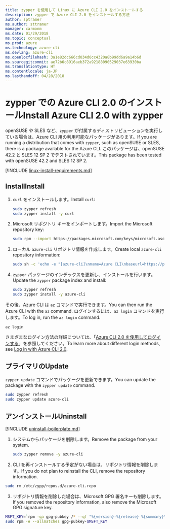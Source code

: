 ```yaml
---
title: zypper を使用して Linux に Azure CLI 2.0 をインストールする
description: zypper で Azure CLI 2.0 をインストールする方法
author: sptramer
ms.author: sttramer
manager: carmonm
ms.date: 01/29/2018
ms.topic: conceptual
ms.prod: azure
ms.technology: azure-cli
ms.devlang: azure-cli
ms.openlocfilehash: 3a1e82dc666cd034d0cc4320a8b99dd6a9a14b6d
ms.sourcegitcommit: ae72b6c8916aeb372a92188090529037e63930ba
ms.translationtype: HT
ms.contentlocale: ja-JP
ms.lasthandoff: 04/28/2018
---
```

# <a name="install-azure-cli-20-with-zypper"></a><span data-ttu-id="d2093-103">zypper での Azure CLI 2.0 のインストール</span><span class="sxs-lookup"><span data-stu-id="d2093-103">Install Azure CLI 2.0 with zypper</span></span>

<span data-ttu-id="d2093-104">openSUSE や SLES など、`zypper` が付属するディストリビューションを実行している場合は、Azure CLI 用の利用可能なパッケージがあります。</span><span class="sxs-lookup"><span data-stu-id="d2093-104">If you are running a distribution that comes with `zypper`, such as openSUSE or SLES, there is a package available for the Azure CLI.</span></span> <span data-ttu-id="d2093-105">このパッケージは、openSUSE 42.2 と SLES 12 SP 2 でテストされています。</span><span class="sxs-lookup"><span data-stu-id="d2093-105">This package has been tested with openSUSE 42.2 and SLES 12 SP 2.</span></span>

[!INCLUDE [linux-install-requirements.md](includes/linux-install-requirements.md)]

## <a name="install"></a><span data-ttu-id="d2093-106">Install</span><span class="sxs-lookup"><span data-stu-id="d2093-106">Install</span></span>

1. <span data-ttu-id="d2093-107">`curl` をインストールします。</span><span class="sxs-lookup"><span data-stu-id="d2093-107">Install `curl`:</span></span>

   ```bash
   sudo zypper refresh
   sudo zypper install -y curl
   ```

2. <span data-ttu-id="d2093-108">Microsoft リポジトリ キーをインポートします。</span><span class="sxs-lookup"><span data-stu-id="d2093-108">Import the Microsoft repository key:</span></span>

   ```bash
   sudo rpm --import https://packages.microsoft.com/keys/microsoft.asc
   ```

3. <span data-ttu-id="d2093-109">ローカル `azure-cli` リポジトリ情報を作成します。</span><span class="sxs-lookup"><span data-stu-id="d2093-109">Create local `azure-cli` repository information:</span></span>

   ```bash
   sudo sh -c 'echo -e "[azure-cli]\nname=Azure CLI\nbaseurl=https://packages.microsoft.com/yumrepos/azure-cli\nenabled=1\ntype=rpm-md\ngpgcheck=1\ngpgkey=https://packages.microsoft.com/keys/microsoft.asc" > /etc/zypp/repos.d/azure-cli.repo'
   ```

4. <span data-ttu-id="d2093-110">`zypper` パッケージのインデックスを更新し、インストールを行います。</span><span class="sxs-lookup"><span data-stu-id="d2093-110">Update the `zypper` package index and install:</span></span>

   ```bash
   sudo zypper refresh
   sudo zypper install -y azure-cli
   ```

<span data-ttu-id="d2093-111">その後、Azure CLI は `az` コマンドで実行できます。</span><span class="sxs-lookup"><span data-stu-id="d2093-111">You can then run the Azure CLI with the `az` command.</span></span> <span data-ttu-id="d2093-112">ログインするには、`az login` コマンドを実行します。</span><span class="sxs-lookup"><span data-stu-id="d2093-112">To log in, run the `az login` command.</span></span>

```azurecli
az login
```

<span data-ttu-id="d2093-113">さまざまなログイン方法の詳細については、「[Azure CLI 2.0 を使用してログインする](authenticate-azure-cli.md)」を参照してください。</span><span class="sxs-lookup"><span data-stu-id="d2093-113">To learn more about different login methods, see [Log in with Azure CLI 2.0](authenticate-azure-cli.md).</span></span>

## <a name="update"></a><span data-ttu-id="d2093-114">プライマリの</span><span class="sxs-lookup"><span data-stu-id="d2093-114">Update</span></span>

<span data-ttu-id="d2093-115">`zypper update` コマンドでパッケージを更新できます。</span><span class="sxs-lookup"><span data-stu-id="d2093-115">You can update the package with the `zypper update` command.</span></span>

```bash
sudo zypper refresh
sudo zypper update azure-cli
```

## <a name="uninstall"></a><span data-ttu-id="d2093-116">アンインストール</span><span class="sxs-lookup"><span data-stu-id="d2093-116">Uninstall</span></span>

[!INCLUDE [uninstall-boilerplate.md](includes/uninstall-boilerplate.md)]

1. <span data-ttu-id="d2093-117">システムからパッケージを削除します。</span><span class="sxs-lookup"><span data-stu-id="d2093-117">Remove the package from your system.</span></span>

    ```bash
    sudo zypper remove -y azure-cli
    ```

2. <span data-ttu-id="d2093-118">CLI を再インストールする予定がない場合は、リポジトリ情報を削除します。</span><span class="sxs-lookup"><span data-stu-id="d2093-118">If you do not plan to reinstall the CLI, remove the repository information.</span></span>

  ```bash
  sudo rm /etc/zypp/repos.d/azure-cli.repo
  ```

3. <span data-ttu-id="d2093-119">リポジトリ情報を削除した場合は、Microsoft GPG 署名キーも削除します。</span><span class="sxs-lookup"><span data-stu-id="d2093-119">If you removed the repository information, also remove the Microsoft GPG signature key.</span></span>

  ```bash
  MSFT_KEY=`rpm -qa gpg-pubkey /* --qf "%{version}-%{release} %{summary}\n" | grep Microsoft | awk '{print $1}'`
  sudo rpm -e --allmatches gpg-pubkey-$MSFT_KEY
  ```

